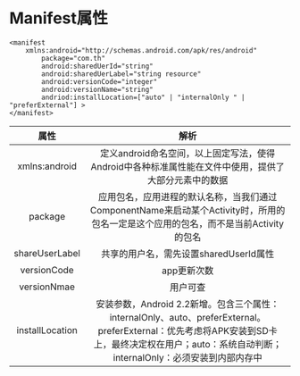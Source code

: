 # Manifest属性

    <manifest
        xmlns:android="http://schemas.android.com/apk/res/android"
            package="com.th"
            android:sharedUerId="string"
            android:sharedUerLabel="string resource"
            android:versionCode="integer"
            android:versionName="string"
            andriod:installLocation=["auto" | "internalOnly " | "preferExternal"] >
    </manifest>
| 属性 | 解析 |
| :-: | :-: |
| xmlns:android | 定义android命名空间，以上固定写法，使得Android中各种标准属性能在文件中使用，提供了大部分元素中的数据|
| package | 应用包名，应用进程的默认名称，当我们通过ComponentName来启动某个Activity时，所用的包名一定是这个应用的包名，而不是当前Activity的包名 |
| shareUserLabel | 共享的用户名，需先设置sharedUserId属性 |
| versionCode | app更新次数 |
| versionNmae | 用户可查 |
| installLocation | 安装参数，Android 2.2新增。包含三个属性：internalOnly、auto、preferExternal。preferExternal：优先考虑将APK安装到SD卡上，最终决定权在用户；auto：系统自动判断；internalOnly：必须安装到内部内存中 |